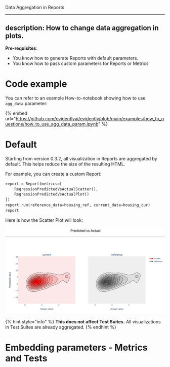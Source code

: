 Data Aggregation in Reports

---
description: How to change data aggregation in plots.
---

**Pre-requisites**:
* You know how to generate Reports with default parameters.
* You know how to pass custom parameters for Reports or Metrics

# Code example

You can refer to an example How-to-notebook showing how to use `agg_data` parameter:

{% embed url="https://github.com/evidentlyai/evidently/blob/main/examples/how_to_questions/how_to_use_agg_data_param.ipynb" %}

# Default

Starting from version 0.3.2, all visualization in Reports are aggregated by default. This helps reduce the size of the resulting HTML.

For example, you can create a custom Report:

```python
report = Report(metrics=[
    RegressionPredictedVsActualScatter(),
    RegressionPredictedVsActualPlot()
])
report.run(reference_data=housing_ref, current_data=housing_cur)
report
```

Here is how the Scatter Plot will look:

![RegressionPredictedVsActualScatter()](../.gitbook/assets/reports/metric_regression_predvsactual_scatter_agg-min.png)

{% hint style="info" %}
**This does not affect Test Suites.** All visualizations in Test Suites are already aggregated.
{% endhint %}

# Embedding parameters - Metrics and Tests 
